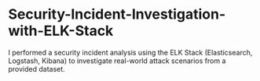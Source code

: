 # Security-Incident-Investigation-with-ELK-Stack
I performed a security incident analysis using the ELK Stack (Elasticsearch, Logstash, Kibana) to investigate real-world attack scenarios from a provided dataset. 
